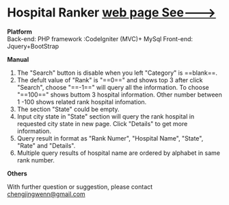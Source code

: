# Hospital Ranker [web page See--->](http://115.29.108.74/)
**Platform**  
Back-end: PHP framework :CodeIgniter (MVC)+ MySql 
Front-end: Jquery+BootStrap  

**Manual**
1. The "Search" button is disable when you left "Category" is ==blank==.
2. The defult value of "Rank" is "==0==" and shows top 3 after click "Search", choose "==-1==" will query all the information. To choose "==100==" shows buttom 3 hospital information. Other number between 1 -100 shows related rank hospital infomation.
3. The section "State" could be empty.
4. Input city state in "State" section will query the rank hospital in requested city state in new page. Click "Details" to get more information.
5. Query result in format as "Rank Numer", "Hospital Name", "State", "Rate" and "Details".
6. Multiple query results of hospital name are ordered by alphabet in same rank number.

**Others**

With further question or suggestion, please contact chengjingwenn@gmail.com
